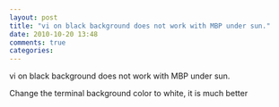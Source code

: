 ```yaml
---
layout: post
title: "vi on black background does not work with MBP under sun."
date: 2010-10-20 13:48
comments: true
categories: 
---
```


vi on black background does not work with MBP under sun.


Change the terminal background color to white, it is much better

